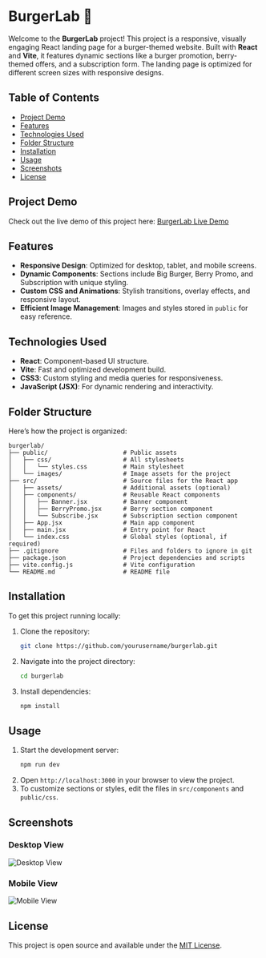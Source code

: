 

# BurgerLab 🍔

Welcome to the **BurgerLab** project! This project is a responsive, visually engaging React landing page for a burger-themed website. Built with **React** and **Vite**, it features dynamic sections like a burger promotion, berry-themed offers, and a subscription form. The landing page is optimized for different screen sizes with responsive designs.

## Table of Contents
- [Project Demo](#project-demo)
- [Features](#features)
- [Technologies Used](#technologies-used)
- [Folder Structure](#folder-structure)
- [Installation](#installation)
- [Usage](#usage)
- [Screenshots](#screenshots)
- [License](#license)

## Project Demo
Check out the live demo of this project here: [BurgerLab Live Demo](https://example.com)

## Features
- **Responsive Design**: Optimized for desktop, tablet, and mobile screens.
- **Dynamic Components**: Sections include Big Burger, Berry Promo, and Subscription with unique styling.
- **Custom CSS and Animations**: Stylish transitions, overlay effects, and responsive layout.
- **Efficient Image Management**: Images and styles stored in `public` for easy reference.

## Technologies Used
- **React**: Component-based UI structure.
- **Vite**: Fast and optimized development build.
- **CSS3**: Custom styling and media queries for responsiveness.
- **JavaScript (JSX)**: For dynamic rendering and interactivity.

## Folder Structure

Here’s how the project is organized:

```
burgerlab/
├── public/                     # Public assets
│   ├── css/                    # All stylesheets
│   │   └── styles.css          # Main stylesheet
│   └── images/                 # Image assets for the project
├── src/                        # Source files for the React app
│   ├── assets/                 # Additional assets (optional)
│   ├── components/             # Reusable React components
│   │   ├── Banner.jsx          # Banner component
│   │   ├── BerryPromo.jsx      # Berry section component
│   │   └── Subscribe.jsx       # Subscription section component
│   ├── App.jsx                 # Main app component
│   ├── main.jsx                # Entry point for React
│   └── index.css               # Global styles (optional, if required)
├── .gitignore                  # Files and folders to ignore in git
├── package.json                # Project dependencies and scripts
├── vite.config.js              # Vite configuration
└── README.md                   # README file
```

## Installation

To get this project running locally:

1. Clone the repository:
   ```bash
   git clone https://github.com/yourusername/burgerlab.git
   ```
2. Navigate into the project directory:
   ```bash
   cd burgerlab
   ```
3. Install dependencies:
   ```bash
   npm install
   ```

## Usage

1. Start the development server:
   ```bash
   npm run dev
   ```
2. Open `http://localhost:3000` in your browser to view the project.
3. To customize sections or styles, edit the files in `src/components` and `public/css`.

## Screenshots

### Desktop View
![Desktop View](public/images/screenshot-desktop.png)

### Mobile View
![Mobile View](public/images/screenshot-mobile.png)

## License
This project is open source and available under the [MIT License](LICENSE).



